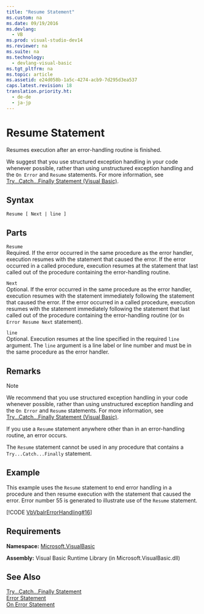 ```yaml
---
title: "Resume Statement"
ms.custom: na
ms.date: 09/19/2016
ms.devlang: 
  - VB
ms.prod: visual-studio-dev14
ms.reviewer: na
ms.suite: na
ms.technology: 
  - devlang-visual-basic
ms.tgt_pltfrm: na
ms.topic: article
ms.assetid: e24d058b-1a5c-4274-acb9-7d295d3ea537
caps.latest.revision: 18
translation.priority.ht: 
  - de-de
  - ja-jp
---
```

# Resume Statement
Resumes execution after an error-handling routine is finished.  
  
 We suggest that you use structured exception handling in your code whenever possible, rather than using unstructured exception handling and the `On Error` and `Resume` statements. For more information, see [Try...Catch...Finally Statement (Visual Basic)](../vs140/Try...Catch...Finally-Statement--Visual-Basic-.md).  
  
## Syntax  
  
```  
Resume [ Next | line ]  
```  
  
## Parts  
 `Resume`  
 Required. If the error occurred in the same procedure as the error handler, execution resumes with the statement that caused the error. If the error occurred in a called procedure, execution resumes at the statement that last called out of the procedure containing the error-handling routine.  
  
 `Next`  
 Optional. If the error occurred in the same procedure as the error handler, execution resumes with the statement immediately following the statement that caused the error. If the error occurred in a called procedure, execution resumes with the statement immediately following the statement that last called out of the procedure containing the error-handling routine (or `On Error Resume Next` statement).  
  
 `line`  
 Optional. Execution resumes at the line specified in the required `line` argument. The `line` argument is a line label or line number and must be in the same procedure as the error handler.  
  
## Remarks  
  
> [!NOTE]
>  We recommend that you use structured exception handling in your code whenever possible, rather than using unstructured exception handling and the `On Error` and `Resume` statements. For more information, see [Try...Catch...Finally Statement (Visual Basic)](../vs140/Try...Catch...Finally-Statement--Visual-Basic-.md).  
  
 If you use a `Resume` statement anywhere other than in an error-handling routine, an error occurs.  
  
 The `Resume` statement cannot be used in any procedure that contains a `Try...Catch...Finally` statement.  
  
## Example  
 This example uses the `Resume` statement to end error handling in a procedure and then resume execution with the statement that caused the error. Error number 55 is generated to illustrate use of the `Resume` statement.  
  
 [!CODE [VbVbalrErrorHandling#16](../CodeSnippet/VS_Snippets_VBCSharp/VbVbalrErrorHandling#16)]  
  
## Requirements  
 **Namespace:** [Microsoft.VisualBasic](../vs140/Visual-Basic-Runtime-Library-Members.md)  
  
 **Assembly:** Visual Basic Runtime Library (in Microsoft.VisualBasic.dll)  
  
## See Also  
 [Try...Catch...Finally Statement](../vs140/Try...Catch...Finally-Statement--Visual-Basic-.md)   
 [Error Statement](../Topic/Error%20Statement.md)   
 [On Error Statement](../Topic/On%20Error%20Statement%20\(Visual%20Basic\).md)